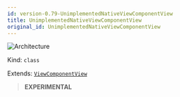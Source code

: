 ```yaml
---
id: version-0.79-UnimplementedNativeViewComponentView
title: UnimplementedNativeViewComponentView
original_id: UnimplementedNativeViewComponentView
---
```


![Architecture](https://img.shields.io/badge/architecture-new_only-blue)

Kind: `class`

Extends: [`ViewComponentView`](ViewComponentView)

> **EXPERIMENTAL**
